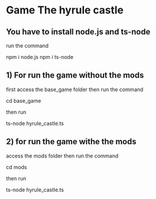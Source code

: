 # Game The hyrule castle

## You have to install node.js and ts-node
run the command

npm i node.js 
npm i ts-node 

## 1) For run the game without the mods 
first access the base_game folder
then run the command

cd base_game

then run 

ts-node hyrule_castle.ts

## 2) for run the game withe the mods 
access the mods folder
then run the command

cd mods

then run 

ts-node hyrule_castle.ts
